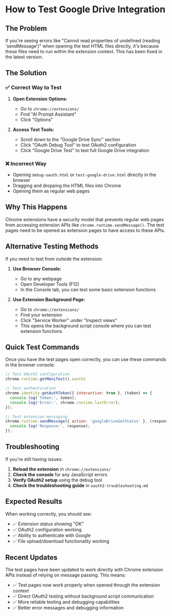 # How to Test Google Drive Integration

## The Problem

If you're seeing errors like "Cannot read properties of undefined (reading 'sendMessage')" when opening the test HTML files directly, it's because these files need to run within the extension context. This has been fixed in the latest version.

## The Solution

### ✅ Correct Way to Test

1. **Open Extension Options:**
   - Go to `chrome://extensions/`
   - Find "AI Prompt Assistant" 
   - Click "Options"

2. **Access Test Tools:**
   - Scroll down to the "Google Drive Sync" section
   - Click "OAuth Debug Tool" to test OAuth2 configuration
   - Click "Google Drive Test" to test full Google Drive integration

### ❌ Incorrect Way

- Opening `debug-oauth.html` or `test-google-drive.html` directly in the browser
- Dragging and dropping the HTML files into Chrome
- Opening them as regular web pages

## Why This Happens

Chrome extensions have a security model that prevents regular web pages from accessing extension APIs like `chrome.runtime.sendMessage()`. The test pages need to be opened as extension pages to have access to these APIs.

## Alternative Testing Methods

If you need to test from outside the extension:

1. **Use Browser Console:**
   - Go to any webpage
   - Open Developer Tools (F12)
   - In the Console tab, you can test some basic extension functions

2. **Use Extension Background Page:**
   - Go to `chrome://extensions/`
   - Find your extension
   - Click "Service Worker" under "Inspect views"
   - This opens the background script console where you can test extension functions

## Quick Test Commands

Once you have the test pages open correctly, you can use these commands in the browser console:

```javascript
// Test OAuth2 configuration
chrome.runtime.getManifest().oauth2

// Test authentication
chrome.identity.getAuthToken({ interactive: true }, (token) => {
  console.log('Token:', token);
  console.log('Error:', chrome.runtime.lastError);
});

// Test extension messaging
chrome.runtime.sendMessage({ action: 'googleDriveGetStatus' }, (response) => {
  console.log('Response:', response);
});
```

## Troubleshooting

If you're still having issues:

1. **Reload the extension** in `chrome://extensions/`
2. **Check the console** for any JavaScript errors
3. **Verify OAuth2 setup** using the debug tool
4. **Check the troubleshooting guide** in `oauth2-troubleshooting.md`

## Expected Results

When working correctly, you should see:
- ✅ Extension status showing "OK"
- ✅ OAuth2 configuration working
- ✅ Ability to authenticate with Google
- ✅ File upload/download functionality working

## Recent Updates

The test pages have been updated to work directly with Chrome extension APIs instead of relying on message passing. This means:
- ✅ Test pages now work properly when opened through the extension context
- ✅ Direct OAuth2 testing without background script communication
- ✅ More reliable testing and debugging capabilities
- ✅ Better error messages and debugging information 